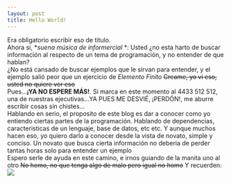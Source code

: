 ```yaml
---
layout: post
title: Hello World!
---
```


Era obligatorio escribir eso de titulo.<br> Ahora si, **suena música de informercial* *: Usted ¿no esta harto de buscar información al respecto de un tema de programación, y no entender de que hablan?<br>¿No está cansado de buscar ejemplos que le sirvan para entender, y el ejemplo salió peor que un ejercicio de <i>Elemento Finito</i> <del>Creame, yo ví eso, usted no quiere ver eso</del><br>
Pues...<b>¡YA NO ESPERE MÁS!</b>. Si marca en este momento al 4433 512 512, una de nuestras ejecutivas...YA PUES ME DESVIÉ, ¡PERDÓN!, me aburre escribir cosas sin chistes...<br>
Hablando en serio, el proposito de este blog es dar a conocer como yo entiendo ciertas partes de la programación. Hablando de dependencias, caracteristicas de un lenguaje, base de datos, etc etc.
Y aunque muchos hacen eso, yo quiero darlo a conocer desde la vista de novato, simple y conciso. Un novato que busca cierta información no deberia de perder tantas horas solo para entender un ejemplo<br>
Espero serle de ayuda en este camino, e irnos guiando de la manita uno al otro <del>No homo, no que tenga algo de malo pero igual no homo</del>
Y recuerden:<br> ![](los%20queremos.png)  

